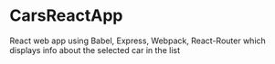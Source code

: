 # CarsReactApp
React web app using Babel, Express, Webpack, React-Router which displays info about the selected car in the list
